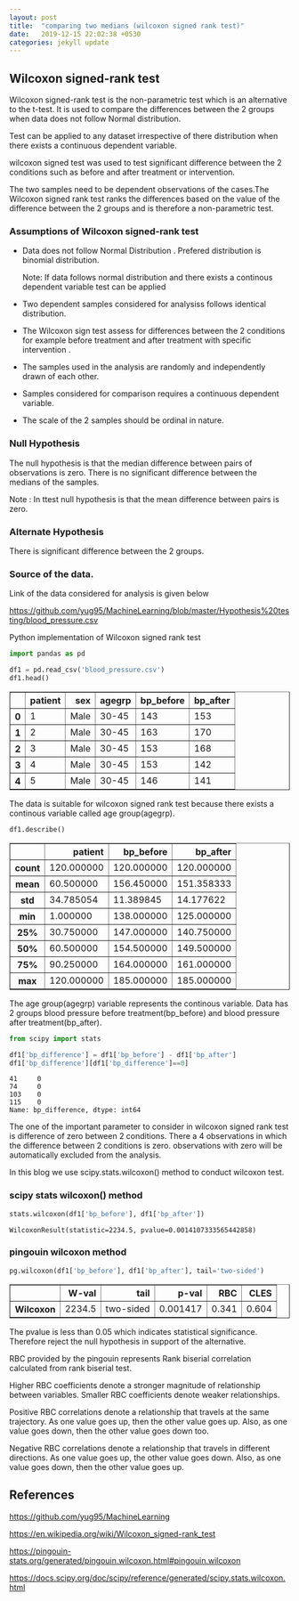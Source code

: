 ```yaml
---
layout: post
title:  "comparing two medians (wilcoxon signed rank test)"
date:   2019-12-15 22:02:38 +0530
categories: jekyll update
---
```


## Wilcoxon signed-rank test


Wilcoxon signed-rank test is the non-parametric test which is an alternative to the t-test. It is used to compare the differences between the 2 groups when data does not follow Normal distribution.

Test can be applied to any dataset irrespective of there distribution when there exists a continuous dependent variable.

wilcoxon signed test was used to test significant difference between the 2 conditions such as before and after treatment or intervention.

The two samples need to be dependent observations of the cases.The Wilcoxon signed rank test ranks the differences based on the value of the difference between the 2 groups and is therefore a non-parametric test.



### Assumptions of  Wilcoxon signed-rank test

- Data does not follow Normal Distribution . Prefered distribution is binomial distribution. 

	Note:  If data follows normal distribution and there exists a    continous dependent variable test can be applied 
	
	
- Two dependent samples considered for analysiss follows identical distribution.
- The Wilcoxon sign test assess for differences between the 2 conditions for example before treatment and after treatment with specific intervention .
- The samples used in the analysis are randomly and independently drawn of each other.
- Samples considered for comparison requires a continuous dependent variable.
- The scale of the 2 samples should be ordinal in nature.

### Null Hypothesis

The null hypothesis is that the median difference between pairs of observations is zero. There is no significant difference between the medians of the samples. 

Note : In ttest null hypothesis is that the mean difference between pairs is zero. 

### Alternate Hypothesis

There is significant difference between the 2 groups.


### Source of the data.

Link of the data considered for analysis is given below

https://github.com/yug95/MachineLearning/blob/master/Hypothesis%20testing/blood_pressure.csv



Python implementation of Wilcoxon signed rank test


```python
import pandas as pd
```


```python
df1 = pd.read_csv('blood_pressure.csv')
df1.head()
```




<div>
<style scoped>
    .dataframe tbody tr th:only-of-type {
        vertical-align: middle;
    }

    .dataframe tbody tr th {
        vertical-align: top;
    }

    .dataframe thead th {
        text-align: right;
    }
</style>
<table border="1" class="dataframe">
  <thead>
    <tr style="text-align: right;">
      <th></th>
      <th>patient</th>
      <th>sex</th>
      <th>agegrp</th>
      <th>bp_before</th>
      <th>bp_after</th>
    </tr>
  </thead>
  <tbody>
    <tr>
      <th>0</th>
      <td>1</td>
      <td>Male</td>
      <td>30-45</td>
      <td>143</td>
      <td>153</td>
    </tr>
    <tr>
      <th>1</th>
      <td>2</td>
      <td>Male</td>
      <td>30-45</td>
      <td>163</td>
      <td>170</td>
    </tr>
    <tr>
      <th>2</th>
      <td>3</td>
      <td>Male</td>
      <td>30-45</td>
      <td>153</td>
      <td>168</td>
    </tr>
    <tr>
      <th>3</th>
      <td>4</td>
      <td>Male</td>
      <td>30-45</td>
      <td>153</td>
      <td>142</td>
    </tr>
    <tr>
      <th>4</th>
      <td>5</td>
      <td>Male</td>
      <td>30-45</td>
      <td>146</td>
      <td>141</td>
    </tr>
  </tbody>
</table>
</div>


The data is suitable for wilcoxon signed rank test because there exists a continous variable called age group(agegrp). 


```python
df1.describe()
```




<div>
<style scoped>
    .dataframe tbody tr th:only-of-type {
        vertical-align: middle;
    }

    .dataframe tbody tr th {
        vertical-align: top;
    }

    .dataframe thead th {
        text-align: right;
    }
</style>
<table border="1" class="dataframe">
  <thead>
    <tr style="text-align: right;">
      <th></th>
      <th>patient</th>
      <th>bp_before</th>
      <th>bp_after</th>
    </tr>
  </thead>
  <tbody>
    <tr>
      <th>count</th>
      <td>120.000000</td>
      <td>120.000000</td>
      <td>120.000000</td>
    </tr>
    <tr>
      <th>mean</th>
      <td>60.500000</td>
      <td>156.450000</td>
      <td>151.358333</td>
    </tr>
    <tr>
      <th>std</th>
      <td>34.785054</td>
      <td>11.389845</td>
      <td>14.177622</td>
    </tr>
    <tr>
      <th>min</th>
      <td>1.000000</td>
      <td>138.000000</td>
      <td>125.000000</td>
    </tr>
    <tr>
      <th>25%</th>
      <td>30.750000</td>
      <td>147.000000</td>
      <td>140.750000</td>
    </tr>
    <tr>
      <th>50%</th>
      <td>60.500000</td>
      <td>154.500000</td>
      <td>149.500000</td>
    </tr>
    <tr>
      <th>75%</th>
      <td>90.250000</td>
      <td>164.000000</td>
      <td>161.000000</td>
    </tr>
    <tr>
      <th>max</th>
      <td>120.000000</td>
      <td>185.000000</td>
      <td>185.000000</td>
    </tr>
  </tbody>
</table>
</div>



The age group(agegrp) variable represents the continous variable. Data has 2 groups blood pressure before treatment(bp_before) and blood pressure after treatment(bp_after).


```python
from scipy import stats
```


```python
df1['bp_difference'] = df1['bp_before'] - df1['bp_after']
df1['bp_difference'][df1['bp_difference']==0]
```




    41     0
    74     0
    103    0
    115    0
    Name: bp_difference, dtype: int64



The one of the important parameter to consider in wilcoxon signed rank test is difference of zero between 2 conditions. There a 4 observations in which the difference between 2 conditions is zero. observations with zero will be automatically excluded from the analysis.

In this blog we use scipy.stats.wilcoxon() method to conduct wilcoxon test.

### scipy stats wilcoxon() method

```python
stats.wilcoxon(df1['bp_before'], df1['bp_after'])
```




    WilcoxonResult(statistic=2234.5, pvalue=0.0014107333565442858)

### pingouin wilcoxon method


```python
pg.wilcoxon(df1['bp_before'], df1['bp_after'], tail='two-sided')
```




<div>
<style scoped>
    .dataframe tbody tr th:only-of-type {
        vertical-align: middle;
    }

    .dataframe tbody tr th {
        vertical-align: top;
    }

    .dataframe thead th {
        text-align: right;
    }
</style>
<table border="1" class="dataframe">
  <thead>
    <tr style="text-align: right;">
      <th></th>
      <th>W-val</th>
      <th>tail</th>
      <th>p-val</th>
      <th>RBC</th>
      <th>CLES</th>
    </tr>
  </thead>
  <tbody>
    <tr>
      <th>Wilcoxon</th>
      <td>2234.5</td>
      <td>two-sided</td>
      <td>0.001417</td>
      <td>0.341</td>
      <td>0.604</td>
    </tr>
  </tbody>
</table>
</div>


The pvalue is less than 0.05 which indicates statistical significance.  Therefore reject the null hypothesis in support of the alternative.

RBC provided by the pingouin represents Rank biserial correlation calculated from rank biserial test.

Higher RBC coefficients denote a stronger magnitude of relationship between variables. Smaller RBC coefficients denote weaker relationships. 

Positive RBC correlations denote a relationship that travels at the same trajectory. As one value goes up, then the other value goes up. Also, as one value goes down, then the other value goes down too.

Negative RBC correlations denote a relationship that travels in different directions. As one value goes up, the other value goes down. Also, as one value goes down, then the other value goes up. 

## References

https://github.com/yug95/MachineLearning

https://en.wikipedia.org/wiki/Wilcoxon_signed-rank_test

https://pingouin-stats.org/generated/pingouin.wilcoxon.html#pingouin.wilcoxon

https://docs.scipy.org/doc/scipy/reference/generated/scipy.stats.wilcoxon.html

